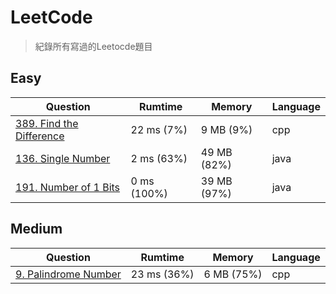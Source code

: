 # LeetCode
> 紀錄所有寫過的Leetocde題目

## Easy
| Question                                                                       |  Rumtime   |    Memory   | Language |
|--------------------------------------------------------------------------------|------------|-------------|----------|
| [389. Find the Difference](https://leetcode.com/problems/find-the-difference/) | 22 ms (7%) | 9 MB (9%)   | cpp      |
| [136. Single Number](https://leetcode.com/problems/single-number/)             | 2 ms (63%) | 49 MB (82%) | java     |
| [191. Number of 1 Bits](https://leetcode.com/problems/number-of-1-bits/)       | 0 ms (100%)| 39 MB (97%) | java     |

## Medium
| Question                                                                      |   Rumtime   |   Memory   | Language |
|-------------------------------------------------------------------------------|-------------|------------|----------|
| [9. Palindrome Number](https://leetcode.com/problems/palindrome-number/)      | 23 ms (36%) | 6 MB (75%) | cpp      |
